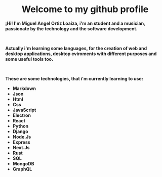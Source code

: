 <h1 align="center">
  <b> Welcome to my github profile </b>
</h1>

**¡Hi! I'm Miguel Angel Ortiz Loaiza, i'm an student and a musician, passionate by the technology and the software development.**

<br>

**Actually i'm learning some languages, for the creation of web and desktop applications, desktop eviroments with different purposes and some useful tools too.**

<br>

**These are some technologies, that i'm currently learning to use:**

- **Markdown**
- **Json**
- **Html**
- **Css**
- **JavaScript**
- **Electron**
- **React**
- **Python**
- **Django**
- **Node.Js**
- **Express**
- **Next.Js**
- **Rust**
- **SQL**
- **MongoDB**
- **GraphQL**